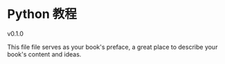 Python 教程
=======

v0.1.0



This file file serves as your book's preface, a great place to describe your book's content and ideas.
